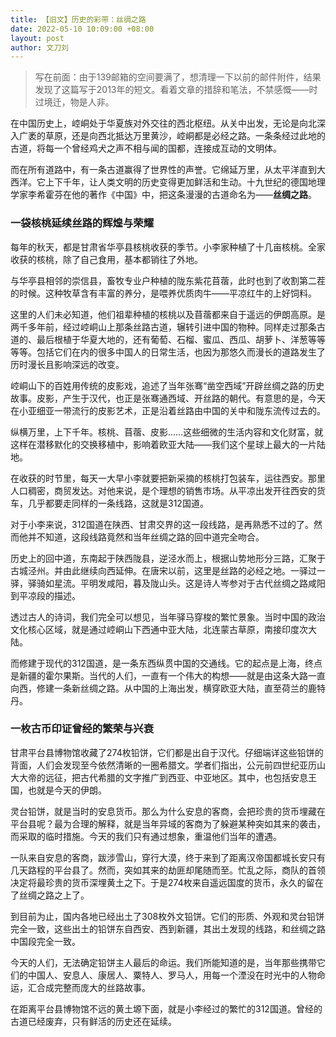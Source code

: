 ```yaml
---
title: 【旧文】历史的彩带：丝绸之路
date: 2022-05-10 10:09:00 +08:00
layout: post
author: 文刀刘
---
```


> 写在前面：由于139邮箱的空间要满了，想清理一下以前的邮件附件，结果发现了这篇写于2013年的短文。看着文章的措辞和笔法，不禁感慨——时过境迁，物是人非。

在中国历史上，崆峒处于华夏族对外交往的西北枢纽。从关中出发，无论是向北深入广袤的草原，还是向西北抵达万里黄沙，崆峒都是必经之路。一条条经过此地的古道，将每一个曾经鸡犬之声不相与闻的国都，连接成互动的文明体。

而在所有道路中，有一条古道赢得了世界性的声誉。它绵延万里，从太平洋直到大西洋。它上下千年，让人类文明的历史变得更加鲜活和生动。十九世纪的德国地理学家李希霍芬在他的著作《中国》中，把这条漫漫的古道命名为——**丝绸之路**。


### 一袋核桃延续丝路的辉煌与荣耀

每年的秋天，都是甘肃省华亭县核桃收获的季节。小李家种植了十几亩核桃。全家收获的核桃，除了自己食用，基本都销往了外地。

与华亭县相邻的崇信县，畜牧专业户种植的陇东紫花苜蓿，此时也到了收割第二茬的时候。这种牧草含有丰富的养分，是喂养优质肉牛——平凉红牛的上好饲料。

这里的人们未必知道，他们祖辈种植的核桃以及苜蓿都来自于遥远的伊朗高原。是两千多年前，经过崆峒山上那条丝路古道，辗转引进中国的物种。同样走过那条古道的、最后根植于华夏大地的，还有葡萄、石榴、蜜瓜、西瓜、胡萝卜、洋葱等等等等。包括它们在内的很多中国人的日常生活，也因为那悠久而漫长的道路发生了历时漫长且影响深远的改变。

崆峒山下的百姓用传统的皮影戏，追述了当年张骞“凿空西域”开辟丝绸之路的历史故事。皮影，产生于汉代，也正是张骞通西域、开丝路的朝代。有意思的是，今天在小亚细亚一带流行的皮影艺术，正是沿着丝路由中国的关中和陇东流传过去的。

纵横万里，上下千年。核桃、苜蓿、皮影……这些细微的生活内容和文化财富，就这样在潜移默化的交换移植中，影响着欧亚大陆——我们这个星球上最大的一片陆地。

在收获的时节里，每天一大早小李就要把新采摘的核桃打包装车，运往西安。那里人口稠密，商贸发达。对他来说，是个理想的销售市场。从平凉出发开往西安的货车，几乎都要走同样的一条线路，这就是312国道。

对于小李来说，312国道在陕西、甘肃交界的这一段线路，是再熟悉不过的了。然而他并不知道，这段线路竟然和当年丝绸之路的回中道完全吻合。

历史上的回中道，东南起于陕西陇县，逆泾水而上，根据山势地形分三路，汇聚于古城泾州。并由此继续向西延伸。在唐宋以前，这里是丝路的必经之地。一驿过一驿，驿骑如星流。平明发咸阳，暮及陇山头。这是诗人岑参对于古代丝绸之路咸阳到平凉段的描述。

透过古人的诗词，我们完全可以想见，当年驿马穿梭的繁忙景象。当时中国的政治文化核心区域，就是通过崆峒山下西通中亚大陆，北连蒙古草原，南接印度次大陆。

而修建于现代的312国道，是一条东西纵贯中国的交通线。它的起点是上海，终点是新疆的霍尔果斯。当代的人们，一直有一个伟大的构想——就是由这条大路一直向西，修建一条新丝绸之路。从中国的上海出发，横穿欧亚大陆，直至荷兰的鹿特丹。


### 一枚古币印证曾经的繁荣与兴衰

甘肃平台县博物馆收藏了274枚铅饼，它们都是出自于汉代。仔细端详这些铅饼的背面，人们会发现至今依然清晰的一圈希腊文。学者们指出，公元前四世纪亚历山大大帝的远征，把古代希腊的文字推广到西亚、中亚地区。其中，也包括安息王国，也就是今天的伊朗。

灵台铅饼，就是当时的安息货币。那么为什么安息的客商，会把珍贵的货币埋藏在平台县呢？最为合理的解释，就是当年异域的客商为了躲避某种突如其来的袭击，而采取的临时措施。今天的我们只有通过想象，重温他们当年的遭遇。

一队来自安息的客商，跋涉雪山，穿行大漠，终于来到了距离汉帝国都城长安只有几天路程的平台县了。然而，突如其来的劫匪却尾随而至。忙乱之际，商队的首领决定将最珍贵的货币深埋黄土之下。于是274枚来自遥远国度的货币，永久的留在了丝绸之路之上了。

到目前为止，国内各地已经出土了308枚外文铅饼。它们的形质、外观和灵台铅饼完全一致，这些出土的铅饼东自西安、西到新疆，其出土发现的线路，和丝绸之路中国段完全一致。

今天的人们，无法确定铅饼主人最后的命运。我们所能知道的是，当年那些携带它们的中国人、安息人、康居人、粟特人、罗马人，用每一个湮没在时光中的人物命运，汇合成完整而庞大的丝路故事。

在距离平台县博物馆不远的黄土塬下面，就是小李经过的繁忙的312国道。曾经的古道已经废弃，只有鲜活的历史还在延续。